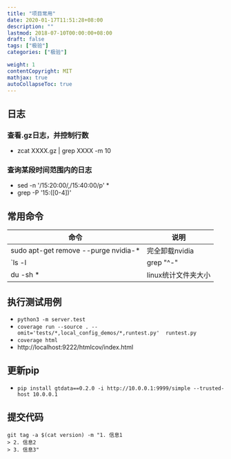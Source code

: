 ```yaml
---
title: "项目常用"
date: 2020-01-17T11:51:28+08:00
description: ""
lastmod: 2018-07-10T00:00:00+08:00
draft: false
tags: ["极验"]
categories: ["极验"]

weight: 1
contentCopyright: MIT
mathjax: true
autoCollapseToc: true
---
```


## 日志 
### 查看.gz日志，并控制行数
- zcat XXXX.gz | grep XXXX -m 10

### 查询某段时间范围内的日志
- sed -n '/15:20:00/,/15:40:00/p' *
- grep -P '15:([0-4])'

## 常用命令
命令 | 说明
---|---
sudo apt-get remove --purge nvidia-\* | 完全卸载nvidia
`ls -l|grep "^-"| wc -l | row 2 col 2 ` | linux统计文件数量
du -sh * | linux统计文件夹大小

## 执行测试用例
- `python3 -m server.test`
- `coverage run --source . --omit='tests/*,local_config_demos/*,runtest.py'  runtest.py`
- `coverage html`
- http://localhost:9222/htmlcov/index.html

## 更新pip
- `pip install gtdata==0.2.0 -i http://10.0.0.1:9999/simple --trusted-host 10.0.0.1`

## 提交代码
```
git tag -a $(cat version) -m "1. 信息1
> 2. 信息2
> 3. 信息3"
```